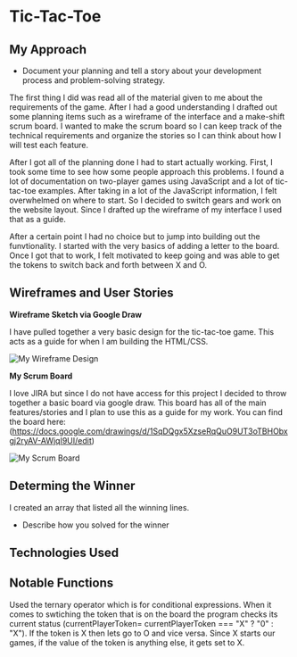 # Tic-Tac-Toe

## My Approach 

* Document your planning and tell a story about your development process and problem-solving strategy.

The first thing I did was read all of the material given to me about the requirements of the game. After I had a good understanding I drafted out some planning items such as a wireframe of the interface and a make-shift scrum board. I wanted to make the scrum board so I can keep track of the technical requirements and organize the stories so I can think about how I will test each feature. 

After I got all of the planning done I had to start actually working. First, I took some time to see how some people approach this problems. I found a lot of documentation on two-player games using JavaScript and a lot of tic-tac-toe examples. After taking in a lot of the JavaScript information, I felt overwhelmed on where to start. So I decided to switch gears and work on the website layout. Since I drafted up the wireframe of my interface I used that as a guide. 

After a certain point I had no choice but to jump into building out the funvtionality. I started with the very basics of adding a letter to the board. Once I got that to work, I felt motivated to keep going and was able to get the tokens to switch back and forth between X and O.

## Wireframes and User Stories

**Wireframe Sketch via Google Draw**

I have pulled together a very basic design for the tic-tac-toe game. This acts as a guide for when I am building the HTML/CSS.

![My Wireframe Design](https://i.imgur.com/gpiy7nC.jpg)

**My Scrum Board** 

I love JIRA but since I do not have access for this project I decided to throw together a basic board via google draw. This board has all of the main features/stories and I plan to use this as a guide for my work. You can find the board here: (https://docs.google.com/drawings/d/1SqDQgx5XzseRqQuO9UT3oTBHObxgj2ryAV-AWjqI9UI/edit)

![My Scrum Board](https://i.imgur.com/QjUvIcV.jpg)


## Determing the Winner

I created an array that listed all the winning lines. 

* Describe how you solved for the winner

## Technologies Used


## Notable Functions

Used the ternary operator which is for conditional expressions. When it comes to swtiching the token that is on the board the program checks its current status (currentPlayerToken= currentPlayerToken === "X" ? "0" : "X"). If the token is X then lets go to O and vice versa. Since X starts our games, if the value of the token is anything else, it gets set to X. 
